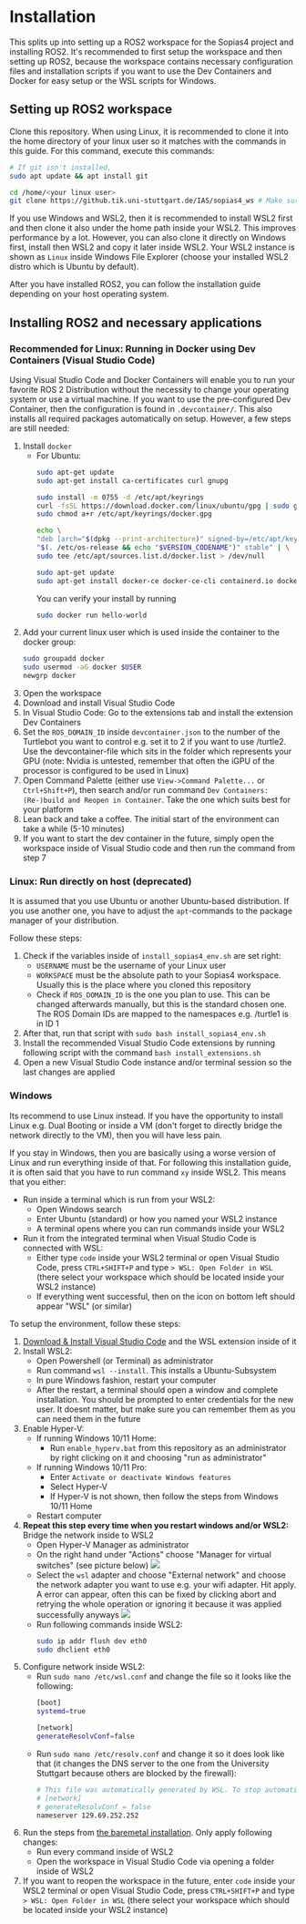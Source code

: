 # Installation
This splits up into setting up a ROS2 workspace for the Sopias4 project and installing ROS2. It's recommended to first setup the workspace and then setting up ROS2, because the workspace contains necessary configuration files and installation scripts if you want to use the Dev Containers and Docker for easy setup or the WSL scripts for Windows.

## Setting up ROS2 workspace
Clone this repository. When using Linux, it is recommended to clone it into the home directory of your linux user so it matches with the commands in this guide. For this command, execute this commands:
```Bash
# If git isn't installed,
sudo apt update && apt install git

cd /home/<your linux user>
git clone https://github.tik.uni-stuttgart.de/IAS/sopias4_ws # Make sure the URL is right can vary 
```
If you use Windows and WSL2, then it is recommended to install WSL2 first and then clone it also under the home path inside your WSL2. This improves performance by a lot. However, you can also clone it directly on Windows first, install then WSL2 and copy it later inside WSL2. Your WSL2 instance is shown as `Linux` inside Windows File Explorer (choose your installed WSL2 distro which is Ubuntu by default).

After you have installed ROS2, you can follow the installation guide depending on your host operating system.

## Installing ROS2 and necessary applications 
### Recommended for Linux: Running in Docker using Dev Containers (Visual Studio Code)
Using Visual Studio Code and Docker Containers will enable you to run your favorite ROS 2 Distribution without the necessity to change your operating system or use a virtual machine.
If you want to use the pre-configured Dev Container, then the configuration is found in `.devcontainer/`. This also installs all required packages automatically on setup. However, a few steps are still needed:
1. Install `docker`   
    - For Ubuntu:
        ```Bash
        sudo apt-get update
        sudo apt-get install ca-certificates curl gnupg

        sudo install -m 0755 -d /etc/apt/keyrings
        curl -fsSL https://download.docker.com/linux/ubuntu/gpg | sudo gpg --dearmor -o /etc/apt/keyrings/docker.gpg
        sudo chmod a+r /etc/apt/keyrings/docker.gpg

        echo \
        "deb [arch="$(dpkg --print-architecture)" signed-by=/etc/apt/keyrings/docker.gpg] https://download.docker.com/linux/ubuntu \
        "$(. /etc/os-release && echo "$VERSION_CODENAME")" stable" | \
        sudo tee /etc/apt/sources.list.d/docker.list > /dev/null

        sudo apt-get update
        sudo apt-get install docker-ce docker-ce-cli containerd.io docker-buildx-plugin docker-compose-plugin
        ```
        You can verify your install by running
        ```bash
        sudo docker run hello-world
        ```
2. Add your current linux user which is used inside the container to the docker group:
    ```bash
    sudo groupadd docker
    sudo usermod -aG docker $USER
    newgrp docker
    ```
3. Open the workspace
4. Download and install Visual Studio Code
5. In Visual Studio Code: Go to the extensions tab and install the extension Dev Containers
6. Set the `ROS_DOMAIN_ID` inside `devcontainer.json` to the number of the Turtlebot you want to control e.g. set it to 2 if you want to use /turtle2. Use the devcontainer-file which sits in the folder which represents your GPU (note: Nvidia is untested, remember that often the iGPU of the processor is configured to be used in Linux)
7.  Open Command Palette (either use `View->Command Palette...` or `Ctrl+Shift+P`), then search and/or run command `Dev Containers: (Re-)build and Reopen in Container`. Take the one which suits best for your platform 
8.  Lean back and take a coffee. The initial start of the environment can take a while (5-10 minutes)
9.  If you want to start the dev container in the future, simply open the workspace inside of Visual Studio code and then run the command from step 7

### Linux: Run directly on host (deprecated)
It is assumed that you use Ubuntu or another Ubuntu-based distribution. If you use another one, you have to adjust the `apt`-commands to the package manager of your distribution. 

Follow these steps:
1. Check if the variables inside of `install_sopias4_env.sh` are set right:
   - `USERNAME` must be the username of your Linux user 
   - `WORKSPACE` must be the absolute path to your Sopias4 workspace. Usually this is the place where you cloned this repository
   - Check if `ROS_DOMAIN_ID` is the one you plan to use. This can be changed afterwards manually, but this is the standard chosen one. The ROS Domain IDs are mapped to the namespaces e.g. /turtle1 is in ID 1
  2. After that, run that script with `sudo bash install_sopias4_env.sh`
  3. Install the recommended Visual Studio Code extensions by running following script with the command `bash install_extensions.sh` 
  4. Open a new Visual Studio Code instance and/or terminal session so the last changes are applied


### Windows
Its recommend to use Linux instead. If you have the opportunity to install Linux e.g. Dual Booting or inside a VM (don't forget to directly bridge the network directly to the VM), then you will have less pain. 

If you stay in Windows, then you are basically using a worse version of Linux and run everything inside of that. For following this installation guide, it is often said that you have to run command `xy` inside WSL2. This means that you either:
- Run inside a terminal which is run from your WSL2:
  - Open Windows search
  - Enter Ubuntu (standard) or how you named your WSL2 instance
  - A terminal opens where you can run commands inside your WSL2
- Run it from the integrated terminal when Visual Studio Code is connected with WSL:
  - Either type `code` inside your WSL2 terminal or open Visual Studio Code, press `CTRL+SHIFT+P` and  type `> WSL: Open Folder in WSL` (there select your workspace which should be located inside your WSL2 instance)
  - If everything went successful, then on the icon on bottom left should appear "WSL" (or similar)

To setup the environment, follow these steps:
1. [Download & Install Visual Studio Code](https://code.visualstudio.com/docs/setup/windows) and the WSL extension inside of it 
2. Install WSL2:
      - Open Powershell (or Terminal) as administrator
      - Run command `wsl --install`. This installs a Ubuntu-Subsystem
      - In pure Windows fashion, restart your computer
      - After the restart, a terminal should open a window and complete installation. You should be prompted to enter credentials for the new user. It doesnt matter, but make sure you can remember them as you can need them in the future
3. Enable Hyper-V: 
     - If running Windows 10/11 Home:
       - Run `enable_hyperv.bat` from this repository as an administrator by right clicking on it and choosing "run as administrator"
     - If running Windows 10/11 Pro:
       - Enter `Activate or deactivate Windows features`
       - Select Hyper-V
       - If Hyper-V is not shown, then follow the steps from Windows 10/11 Home
     - Restart computer
4. **Repeat this step every time when you restart windows and/or WSL2:** Bridge the network inside to WSL2
     - Open Hyper-V Manager as administrator
     - On the right hand under "Actions" choose "Manager for virtual switches" (see picture below) ![](assets/hyper-v.png)
     - Select the `wsl` adapter and choose "External network" and choose the network adapter you want to use e.g. your wifi adapter. Hit apply. A error can appear, often this can be fixed by clicking abort and retrying the whole operation or ignoring it because it was applied successfully anyways ![](assets/hyper-v_virtual_switches.png)
     - Run following commands inside WSL2:
       ```Bash
       sudo ip addr flush dev eth0
       sudo dhclient eth0
       ```
5. Configure network inside WSL2:
    - Run `sudo nano /etc/wsl.conf` and change the file so it looks like the following:
       ```Bash
       [boot]
       systemd=true

       [network]
       generateResolvConf=false
       ```
     - Run `sudo nano /etc/resolv.conf` and change it so it does look like that (it changes the DNS server to the one from the University Stuttgart because others are blocked by the firewall): 
        ```Bash
        # This file was automatically generated by WSL. To stop automatic generation of this file, add the following entry to /etc/wsl.conf:
        # [network]
        # generateResolvConf = false
        nameserver 129.69.252.252
        ```
6. Run the steps from [the baremetal installation](#linux-run-directly-on-host-deprecated). Only apply following changes:
     - Run every command inside of WSL2
     - Open the workspace in Visual Studio Code via opening a folder inside of WSL2
7. If you want to reopen the workspace in the future, enter `code` inside your WSL2 terminal or open Visual Studio Code, press `CTRL+SHIFT+P` and  type `> WSL: Open Folder in WSL` (there select your workspace which should be located inside your WSL2 instance)

